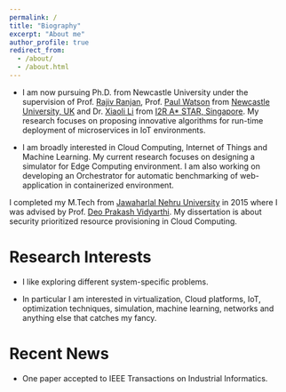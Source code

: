 ```yaml
---
permalink: /
title: "Biography"
excerpt: "About me"
author_profile: true
redirect_from: 
  - /about/
  - /about.html
---
```


<!--<p align="center">
  <img src="https://lantaoyu.github.io/files/lantaoyu_img.jpg?raw=true" alt="Photo" style="width: 450px;"/> 
</p>-->

* I am now pursuing Ph.D. from Newcastle University under the supervision of Prof. [Rajiv Ranjan](https://rajivranjan.net/), Prof. [Paul Watson](https://www.ncl.ac.uk/computing/people/profile/paulwatson.html#background)  from [Newcastle University, UK](https://www.ncl.ac.uk/computing/) and Dr. [Xiaoli Li](https://www.ntu.edu.sg/home/xlli/) from [I2R A* STAR, Singapore](https://www.a-star.edu.sg/i2r). My research focuses on proposing innovative algorithms for run-time deployment of microservices in IoT environments.

* I am broadly interested in Cloud Computing, Internet of Things and Machine Learning. My current research focuses on designing a simulator for Edge Computing environment. I am also working on developing an Orchestrator for automatic benchmarking of web-application in containerized environment.

<!--I graduated from [Bhagalpur College of Engineering, Bhagalpur]() in 2012 and -->
I completed my M.Tech from [Jawaharlal Nehru University](https://www.jnu.ac.in/scss) in 2015 where I was advised by Prof. [Deo Prakash Vidyarthi](https://www.jnu.ac.in/content/dpv). My dissertation is about security prioritized resource provisioning in Cloud Computing.

<!--This is the front page of a website that is powered by the [academicpages template](https://github.com/academicpages/academicpages.github.io) and hosted on GitHub pages. [GitHub pages](https://pages.github.com) is a free service in which websites are built and hosted from code and data stored in a GitHub repository, automatically updating when a new commit is made to the respository. This template was forked from the [Minimal Mistakes Jekyll Theme](https://mmistakes.github.io/minimal-mistakes/) created by Michael Rose, and then extended to support the kinds of content that academics have: publications, talks, teaching, a portfolio, blog posts, and a dynamically-generated CV. You can fork [this repository](https://github.com/academicpages/academicpages.github.io) right now, modify the configuration and markdown files, add your own PDFs and other content, and have your own site for free, with no ads! An older version of this template powers my own personal website at [stuartgeiger.com](http://stuartgeiger.com), which uses [this Github repository](https://github.com/staeiou/staeiou.github.io).-->

Research Interests
======
* I like exploring different system-specific problems.

* In particular I am interested in virtualization, Cloud platforms, IoT, optimization techniques, simulation, machine learning, networks and anything else that catches my fancy.

Recent News
======
* One paper accepted to IEEE Transactions on Industrial Informatics.